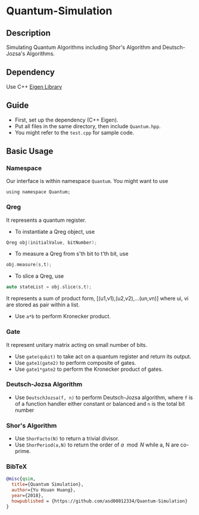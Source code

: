# Quantum-Simulation

## Description
Simulating Quantum Algorithms including Shor's Algorithm and Deutsch-Jozsa's Algorithms.

## Dependency
Use C++ [Eigen Library](http://eigen.tuxfamily.org/index.php?title=Main_Page)

## Guide
- First, set up the dependency (C++ Eigen).
- Put all files in the same directory, then include `Quantum.hpp`.
- You might refer to the `test.cpp` for sample code.

## Basic Usage
### Namespace
Our interface is within namespace `Quantum`. You might want to use
```
using namespace Quantum;
```

### Qreg
It represents a quantum register.
- To instantiate a Qreg object, use
```c++
Qreg obj(initialValue, bitNumber);
```
- To measure a Qreg from s'th bit to t'th bit, use
```c++
obj.measure(s,t);
```
- To slice a Qreg, use
```c++
auto stateList = obj.slice(s,t);
```
It represents a sum of product form,
\[(u1,v1),(u2,v2),...(un,vn)\]
where ui, vi are stored as pair within a list.
- Use `a*b` to perform Kronecker product.
### Gate
It represent unitary matrix acting on small number of bits.
- Use `gate(qubit)` to take act on a quantum register and return its output.
- Use `gate1(gate2)` to perform composite of gates.
- Use `gate1*gate2` to perform the Kronecker product of gates.

### Deutsch-Jozsa Algorithm
- Use `DeutschJozsa(f, n)` to perform Deutsch-Jozsa algorithm,
where `f` is of a function handler either constant or balanced
and `n` is the total bit number

### Shor's Algorithm
- Use `ShorFacto(N)` to return a trivial divisor.
- Use `ShorPeriod(a,N)` to return the order of $a \mod N$ while a, N are co-prime.

### BibTeX
```bibtex
@misc{qsim,
  title={Quantum Simulation},
  author={Yu Hsuan Huang},
  year={2018},
  howpublished = {https://github.com/asd00012334/Quantum-Simulation}
}
```
